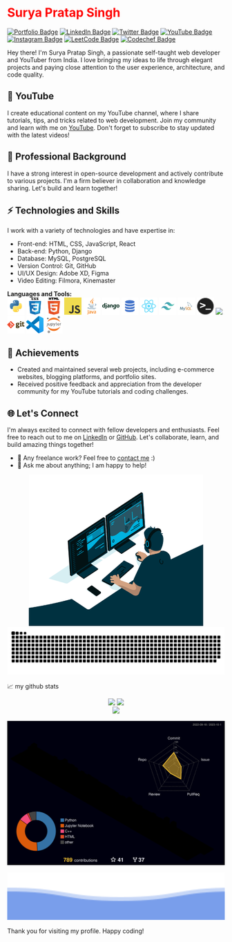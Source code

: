 <h1 style="color: red;">Surya Pratap Singh</h1>

[![Portfolio Badge](https://img.shields.io/badge/-Portfolio-teal?style=for-the-badge&logo=font-awesome&logoColor=white&link=https://yourportfolio.com/)](https://suryapratapsingh.netlify.app/#home)
[![LinkedIn Badge](https://img.shields.io/badge/-LinkedIn-blue?style=for-the-badge&logo=linkedin&logoColor=white&link=https://www.linkedin.com/in/surya-pratap-singh-288bb4132/)](https://www.linkedin.com/in/surya-pratap-singh-288bb4132/)
[![Twitter Badge](https://img.shields.io/badge/-Twitter-sky?style=for-the-badge&logo=twitter&logoColor=white&link=https://twitter.com/suryapratp788)](https://twitter.com/suryapratp788)
[![YouTube Badge](https://img.shields.io/badge/-YouTube-red?style=for-the-badge&logo=youtube&logoColor=white&link=https://www.youtube.com/c/DreamPoint)](https://www.youtube.com/c/DreamPoint)
[![Instagram Badge](https://img.shields.io/badge/-Instagram-orange?style=for-the-badge&logo=instagram&logoColor=white&link=https://www.instagram.com/suryapratap6473/)](https://www.instagram.com/suryapratap6473/)
[![LeetCode Badge](https://img.shields.io/badge/-LeetCode-yellow?style=for-the-badge&logo=leetcode&logoColor=white&link=https://leetcode.com/suryapratap2542/)](https://leetcode.com/suryapratap2542/)
[![Codechef Badge](https://img.shields.io/badge/-Codechef-lightgrey?style=for-the-badge&logo=codechef&logoColor=white&link=https://www.codechef.com/surya_pratap04/)](https://www.codechef.com/users/surya_pratap04)


Hey there! I'm Surya Pratap Singh, a passionate self-taught web developer and YouTuber from India. I love bringing my ideas to life through elegant projects and paying close attention to the user experience, architecture, and code quality.

## 🎥 YouTube

I create educational content on my YouTube channel, where I share tutorials, tips, and tricks related to web development. Join my community and learn with me on [YouTube](https://www.youtube.com/c/DreamPoint). Don't forget to subscribe to stay updated with the latest videos!

## 💼 Professional Background

I have a strong interest in open-source development and actively contribute to various projects. I'm a firm believer in collaboration and knowledge sharing. Let's build and learn together!

## ⚡ Technologies and Skills

I work with a variety of technologies and have expertise in:

- Front-end: HTML, CSS, JavaScript, React
- Back-end: Python, Django
- Database: MySQL, PostgreSQL
- Version Control: Git, GitHub
- UI/UX Design: Adobe XD, Figma
- Video Editing: Filmora, Kinemaster

**Languages and Tools:**   
<code><img height="40" src="https://raw.githubusercontent.com/github/explore/80688e429a7d4ef2fca1e82350fe8e3517d3494d/topics/python/python.png"></code>
<code><img height="40" src="https://raw.githubusercontent.com/github/explore/80688e429a7d4ef2fca1e82350fe8e3517d3494d/topics/css/css.png"></code>
<code><img height="40" src="https://raw.githubusercontent.com/github/explore/80688e429a7d4ef2fca1e82350fe8e3517d3494d/topics/html/html.png"></code>
<code><img height="40" src="https://raw.githubusercontent.com/github/explore/80688e429a7d4ef2fca1e82350fe8e3517d3494d/topics/javascript/javascript.png"></code>
<code><img height="40" src="https://raw.githubusercontent.com/github/explore/80688e429a7d4ef2fca1e82350fe8e3517d3494d/topics/java/java.png"></code>
<code><img height="40" src="https://raw.githubusercontent.com/github/explore/80688e429a7d4ef2fca1e82350fe8e3517d3494d/topics/django/django.png"></code>
<code><img height="40" src="https://raw.githubusercontent.com/github/explore/80688e429a7d4ef2fca1e82350fe8e3517d3494d/topics/sql/sql.png"></code>
<code><img height="40" src="https://raw.githubusercontent.com/github/explore/80688e429a7d4ef2fca1e82350fe8e3517d3494d/topics/react/react.png"></code>
<code><img height="40" src="https://raw.githubusercontent.com/github/explore/80688e429a7d4ef2fca1e82350fe8e3517d3494d/topics/tailwind/tailwind.png"></code>
<code><img height="40" src="https://raw.githubusercontent.com/github/explore/80688e429a7d4ef2fca1e82350fe8e3517d3494d/topics/mysql/mysql.png"></code>
<code><img height="40" src="https://raw.githubusercontent.com/github/explore/80688e429a7d4ef2fca1e82350fe8e3517d3494d/topics/terminal/terminal.png"></code>
<code><img height="40" src="https://github.com/SuryaPratap2542/SuryaPratap2542/assets/89827931/61016ad0-4989-46ad-9b51-e61fce883a4f"></code>
<code><img height="40" src="https://raw.githubusercontent.com/github/explore/80688e429a7d4ef2fca1e82350fe8e3517d3494d/topics/git/git.png"></code>
<code><img height="40" src="https://raw.githubusercontent.com/github/explore/78df643247d429f6cc873026c0622819ad797942/topics/visual-studio-code/visual-studio-code.png"></code>
<code><img height="40" src="https://raw.githubusercontent.com/github/explore/80688e429a7d4ef2fca1e82350fe8e3517d3494d/topics/jupyter-notebook/jupyter-notebook.png"></code>

## 🌟 Achievements

- Created and maintained several web projects, including e-commerce websites, blogging platforms, and portfolio sites.
- Received positive feedback and appreciation from the developer community for my YouTube tutorials and coding challenges.

## 🌐 Let's Connect

I'm always excited to connect with fellow developers and enthusiasts. Feel free to reach out to me on [LinkedIn](https://www.linkedin.com/in/surya-pratap-singh-288bb4132/) or [GitHub](https://github.com/surya-dream-point). Let's collaborate, learn, and build amazing things together!

- 💼 Any freelance work? Feel free to [contact me](mailto:suryapratap2542@gmail.com) :) 
- 💬 Ask me about anything; I am happy to help! 

<div align="center">
  <img alt="GIF" src="https://github.com/warriorwizard/warriorwizard/blob/main/code.gif?raw=true" width="80%" height="350" />
</div>


<picture>
  <source
    media="(prefers-color-scheme: dark)"
    srcset="https://raw.githubusercontent.com/platane/snk/output/github-contribution-grid-snake-dark.svg"
  />
  <source
    media="(prefers-color-scheme: dark)"
    srcset="https://raw.githubusercontent.com/platane/snk/output/github-contribution-grid-snake.svg"
  />
  <img
    alt="github contribution grid snake animation"
    src="https://raw.githubusercontent.com/platane/snk/output/github-contribution-grid-snake.svg"
  />
</picture>

📈 my github stats  

<p align="center">
	<img width="45%" src="https://github-readme-stats.vercel.app/api?username=SuryaPratap2542&show_icons=true&theme=gotham" />
	<img width="48%" src="https://github-readme-streak-stats.herokuapp.com?user=SuryaPratap2542&theme=gotham" />
		<br/>
	<img width="25.8%" src="https://github-readme-stats.vercel.app/api/top-langs/?username=SuryaPratap2542&theme=gotham&hide=jupyter%20notebook" />
</p>

![](./profile-night-rainbow.svg)

<img height="100%" width="100%" alt="Bottom"  src="https://github.com/warriorwizard/warriorwizard/blob/main/bottom_header.svg"/>

Thank you for visiting my profile. Happy coding!
